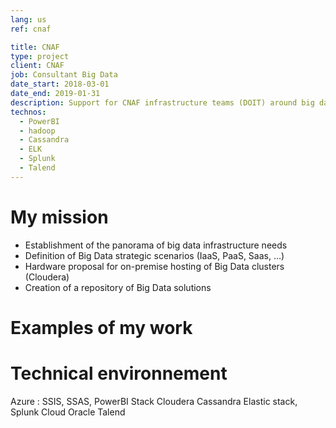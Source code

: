 ```yaml
---
lang: us
ref: cnaf

title: CNAF
type: project
client: CNAF
job: Consultant Big Data 
date_start: 2018-03-01
date_end: 2019-01-31
description: Support for CNAF infrastructure teams (DOIT) around big data issues
technos:
  - PowerBI
  - hadoop
  - Cassandra
  - ELK
  - Splunk
  - Talend
---
```

# My mission

- Establishment of the panorama of big data infrastructure needs
- Definition of Big Data strategic scenarios (IaaS, PaaS, Saas, …)
- Hardware proposal for on-premise hosting of Big Data clusters (Cloudera)
- Creation of a repository of Big Data solutions

# Examples of my work

# Technical environnement
Azure : SSIS, SSAS, PowerBI
Stack Cloudera
Cassandra
Elastic stack, Splunk
Cloud Oracle
Talend
